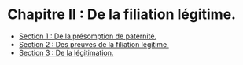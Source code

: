 # Chapitre II : De la filiation légitime.

- [Section 1 : De la présomption de paternité.](section-1)
- [Section 2 : Des preuves de la filiation légitime.](section-2)
- [Section 3 : De la légitimation.](section-3)
